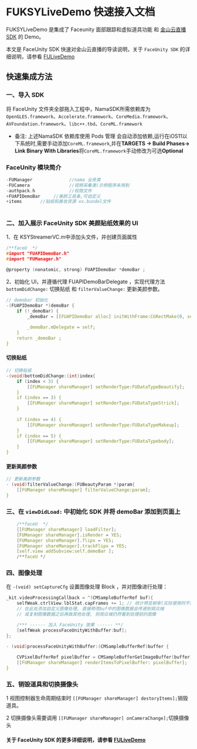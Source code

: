 # FUKSYLiveDemo 快速接入文档

FUKSYLiveDemo 是集成了 Faceunity 面部跟踪和虚拟道具功能 和 [金山云直播 SDK](https://github.com/ksvc/KSYLive_iOS)  的 Demo。

本文是 FaceUnity SDK 快速对金山云直播的导读说明，关于 `FaceUnity SDK` 的详细说明，请参看 [FULiveDemo](https://github.com/Faceunity/FULiveDemo/tree/dev)


## 快速集成方法

### 一、导入 SDK

将  FaceUnity  文件夹全部拖入工程中，NamaSDK所需依赖库为 `OpenGLES.framework`、`Accelerate.framework`、`CoreMedia.framework`、`AVFoundation.framework`、`libc++.tbd`、`CoreML.framework`

- 备注: 上述NamaSDK 依赖库使用 Pods 管理 会自动添加依赖,运行在iOS11以下系统时,需要手动添加`CoreML.framework`,并在**TARGETS -> Build Phases-> Link Binary With Libraries**将`CoreML.framework`手动修改为可选**Optional**


### FaceUnity 模块简介
```C
-FUManager              //nama 业务类
-FUCamera               //视频采集类(示例程序未用到
-authpack.h             //权限文件
+FUAPIDemoBar     //美颜工具条,可自定义
+items       //贴纸和美妆资源 xx.bundel文件
      
```

### 二、加入展示 FaceUnity SDK 美颜贴纸效果的  UI

1、在 KSYStreamerVC.m中添加头文件，并创建页面属性

```C
/**faceU  */
#import "FUAPIDemoBar.h"
#import "FUManager.h"

@property (nonatomic, strong) FUAPIDemoBar *demoBar ;
```

2、初始化 UI，并遵循代理  FUAPIDemoBarDelegate ，实现代理方法 `bottomDidChange:` 切换贴纸 和 `filterValueChange:` 更新美颜参数。

```C
// demobar 初始化
-(FUAPIDemoBar *)demoBar {
    if (!_demoBar) {
        _demoBar = [[FUAPIDemoBar alloc] initWithFrame:CGRectMake(0, self.view.frame.size.height - 194 - 37 - 50, self.view.frame.size.width, 194)];
        
        _demoBar.mDelegate = self;
    }
    return _demoBar ;
}
```

#### 切换贴纸

```C
// 切换贴纸
-(void)bottomDidChange:(int)index{
    if (index < 3) {
        [[FUManager shareManager] setRenderType:FUDataTypeBeautify];
    }
    if (index == 3) {
        [[FUManager shareManager] setRenderType:FUDataTypeStrick];
    }
    
    if (index == 4) {
        [[FUManager shareManager] setRenderType:FUDataTypeMakeup];
    }
    if (index == 5) {
        [[FUManager shareManager] setRenderType:FUDataTypebody];
    }
}

```

#### 更新美颜参数

```C
// 更新美颜参数    
- (void)filterValueChange:(FUBeautyParam *)param{
    [[FUManager shareManager] filterValueChange:param];
}
```

### 三、在 `viewDidLoad:` 中初始化 SDK  并将  demoBar 添加到页面上

```C
    /**faceU  */
    [[FUManager shareManager] loadFilter];
    [FUManager shareManager].isRender = YES;
    [FUManager shareManager].flipx = YES;
    [FUManager shareManager].trackFlipx = YES;
    [self.view addSubview:self.demoBar ];
    /**faceU */

```


### 四、图像处理

在  `-(void) setCaptureCfg` 设置图像处理 Block ，并对图像进行处理：

```c
_kit.videoProcessingCallback = ^(CMSampleBufferRef buf){
    selfWeak.ctrlView.lblStat.capFrames += 1; // 统计预览帧率(实际使用时不需要)
    // 在此处添加自定义图像处理, 直接修改buf中的图像数据会传递到观众端
    // 或复制图像数据之后再做其他处理, 则观众端仍然看到处理前的图像

    /*** ------ 加入 FaceUnity 效果 ------ **/
    [selfWeak processFaceUnityWithBuffer:buf];
};

- (void)processFaceUnityWithBuffer:(CMSampleBufferRef)buffer {
    
    CVPixelBufferRef pixelBuffer = CMSampleBufferGetImageBuffer(buffer) ;
    [[FUManager shareManager] renderItemsToPixelBuffer: pixelBuffer];
}
```

### 五、销毁道具和切换摄像头

1 视图控制器生命周期结束时 `[[FUManager shareManager] destoryItems];`销毁道具。

2 切换摄像头需要调用 `[[FUManager shareManager] onCameraChange];`切换摄像头

#### 关于 FaceUnity SDK 的更多详细说明，请参看 [FULiveDemo](https://github.com/Faceunity/FULiveDemo/tree/dev)